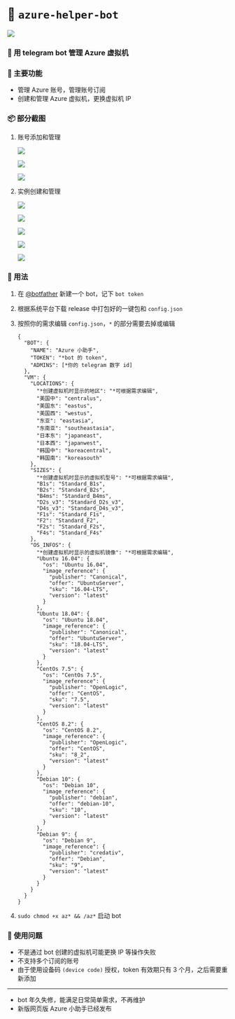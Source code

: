 # 🏺 `azure-helper-bot`

![](.README.MD_images/a2d1fdf3.png)

### 🍾 用 telegram bot 管理 Azure 虚拟机

### 🔖 主要功能

+ 管理 Azure 账号，管理账号订阅
+ 创建和管理 Azure 虚拟机，更换虚拟机 IP

### 📦 部分截图

1. 账号添加和管理

   ![](.README.MD_images/e815d712.png)

   ![](.README.MD_images/7f1ab67c.png)

   ![](.README.MD_images/abd90457.png)

2. 实例创建和管理

   ![](.README.MD_images/b69421f5.png)

   ![](.README.MD_images/03508508.png)

   ![](.README.MD_images/f71ed087.png)

   ![](.README.MD_images/c082551f.png)

   ![](.README.MD_images/0655ae9e.png)

### 🌌 用法

1. 在 [@botfather](https://t.me/botfather) 新建一个 bot，记下 `bot token`

2. 根据系统平台下载 release 中打包好的一键包和 `config.json`

3. 按照你的需求编辑 `config.json`，`*` 的部分需要去掉或编辑

   ```
   {
     "BOT": {
       "NAME": "Azure 小助手",
       "TOKEN": "*bot 的 token",
       "ADMINS": [*你的 telegram 数字 id]
     },
     "VM": {
       "LOCATIONS": {
         "*创建虚拟机时显示的地区": "*可根据需求编辑",
         "美国中": "centralus",
         "美国东": "eastus",
         "美国西": "westus",
         "东亚": "eastasia",
         "东南亚": "southeastasia",
         "日本东": "japaneast",
         "日本西": "japanwest",
         "韩国中": "koreacentral",
         "韩国南": "koreasouth"
       },
       "SIZES": {
         "*创建虚拟机时显示的虚拟机型号": "*可根据需求编辑",
         "B1s": "Standard_B1s",
         "B2s": "Standard_B2s",
         "B4ms": "Standard_B4ms",
         "D2s_v3": "Standard_D2s_v3",
         "D4s_v3": "Standard_D4s_v3",
         "F1s": "Standard_F1s",
         "F2": "Standard_F2",
         "F2s": "Standard_F2s",
         "F4s": "Standard_F4s"
       },
       "OS_INFOS": {
         "*创建虚拟机时显示的虚拟机镜像": "*可根据需求编辑",
         "Ubuntu 16.04": {
           "os": "Ubuntu 16.04",
           "image_reference": {
             "publisher": "Canonical",
             "offer": "UbuntuServer",
             "sku": "16.04-LTS",
             "version": "latest"
           }
         },
         "Ubuntu 18.04": {
           "os": "Ubuntu 18.04",
           "image_reference": {
             "publisher": "Canonical",
             "offer": "UbuntuServer",
             "sku": "18.04-LTS",
             "version": "latest"
           }
         },
         "CentOs 7.5": {
           "os": "CentOs 7.5",
           "image_reference": {
             "publisher": "OpenLogic",
             "offer": "CentOS",
             "sku": "7.5",
             "version": "latest"
           }
         },
         "CentOS 8.2": {
           "os": "CentOS 8.2",
           "image_reference": {
             "publisher": "OpenLogic",
             "offer": "CentOS",
             "sku": "8_2",
             "version": "latest"
           }
         },
         "Debian 10": {
           "os": "Debian 10",
           "image_reference": {
             "publisher": "debian",
             "offer": "debian-10",
             "sku": "10",
             "version": "latest"
           }
         },
         "Debian 9": {
           "os": "Debian 9",
           "image_reference": {
             "publisher": "credativ",
             "offer": "Debian",
             "sku": "9",
             "version": "latest"
           }
         }
       }
     }
   }
   ```

4. `sudo chmod +x az* && /az*` 启动 bot

### 🐛 使用问题

+ 不是通过 bot 创建的虚拟机可能更换 IP 等操作失败
+ 不支持多个订阅的账号
+ 由于使用设备码 `(device code)` 授权，token 有效期只有 3 个月，之后需要重新添加

***

+ bot 年久失修，能满足日常简单需求，不再维护
+ 新版网页版 Azure 小助手已经发布

